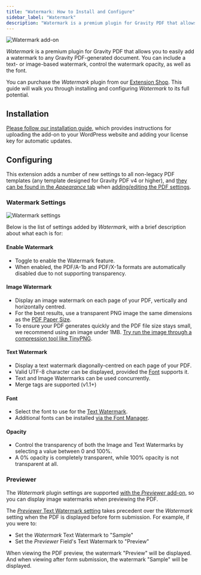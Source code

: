 ```yaml
---
title: "Watermark: How to Install and Configure"
sidebar_label: "Watermark"
description: "Watermark is a premium plugin for Gravity PDF that allows you to easily add a text or image watermark to any Gravity PDF-generated document."
---
```


![Watermark add-on](https://resources.gravitypdf.com/uploads/edd/2019/03/watermark-cover-artwork.png)

*Watermark* is a premium plugin for Gravity PDF that allows you to easily add a watermark to any Gravity PDF-generated document. You can include a text- or image-based watermark, control the watermark opacity, as well as the font.

You can purchase the *Watermark* plugin from our [Extension Shop](https://gravitypdf.com/shop/watermark-add-on/). This guide will walk you through installing and configuring *Watermark* to its full potential.

## Installation 

[Please follow our installation guide](shop-installing-upgrading-extensions.md), which provides instructions for uploading the add-on to your WordPress website and adding your license key for automatic updates.

## Configuring 

This extension adds a number of new settings to all non-legacy PDF templates (any template designed for Gravity PDF v4 or higher), and [they can be found in the *Appearance* tab](user-setup-pdf.md#appearance-tab) when [adding/editing the PDF settings](user-setup-pdf.md#locating-pdf-settings).

### Watermark Settings
![Watermark settings](https://resources.gravitypdf.com/uploads/edd/2019/03/settings1.png)

Below is the list of settings added by *Watermark*, with a brief description about what each is for:

#### Enable Watermark 
*  Toggle to enable the Watermark feature.
*  When enabled, the PDF/A-1b and PDF/X-1a formats are automatically disabled due to not supporting transparency.

#### Image Watermark 
*  Display an image watermark on each page of your PDF, vertically and horizontally centred.
*  For the best results, use a transparent PNG image the same dimensions as the [PDF Paper Size](user-setup-pdf.md#paper-size).
*  To ensure your PDF generates quickly and the PDF file size stays small, we recommend using an image under 1MB. [Try run the image through a compression tool like TinyPNG](https://tinypng.com/).

#### Text Watermark 
*  Display a text watermark diagonally-centred on each page of your PDF.
*  Valid UTF-8 character can be displayed, provided the [Font](#font) supports it.
*  Text and Image Watermarks can be used concurrently.
*  Merge tags are supported (v1.1+)

#### Font 
*  Select the font to use for the [Text Watermark](#text-watermark).
*  Additional fonts can be installed [via the Font Manager](user-custom-fonts.md).

#### Opacity 
*  Control the transparency of both the Image and Text Watermarks by selecting a value between 0 and 100%.
*  A 0% opacity is completely transparent, while 100% opacity is not transparent at all.

### Previewer 

The *Watermark* plugin settings are supported [with the *Previewer* add-on](shop-plugin-previewer-add-on.md), so you can display image watermarks when previewing the PDF. 

The [*Previewer* Text Watermark setting](shop-plugin-previewer-add-on.md#watermark) takes precedent over the *Watermark* setting when the PDF is displayed before form submission. For example, if you were to:

* Set the *Watermark* Text Watermark to "Sample"
* Set the *Previewer* Field's Text Watermark to "Preview"

When viewing the PDF preview, the watermark "Preview" will be displayed. And when viewing after form submission, the watermark "Sample" will be displayed.
